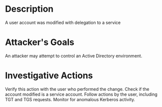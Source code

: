 # Description
A user account was modified with delegation to a service
# Attacker's Goals
An attacker may attempt to control an Active Directory environment.
# Investigative Actions
Verify this action with the user who performed the change.
Check if the account modified is a service account.
Follow actions by the user, including TGT and TGS requests.
Monitor for anomalous Kerberos activity.
